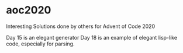 # aoc2020
Interesting Solutions done by others for Advent of Code 2020

Day 15 is an elegant generator
Day 18 is an example of elegant lisp-like code, especially for parsing.
